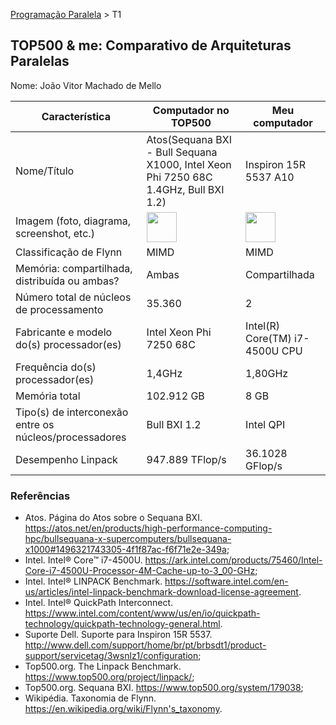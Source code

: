 [Programação Paralela](https://github.com/AndreaInfUFSM/elc139-2018a) > T1

TOP500 & me: Comparativo de Arquiteturas Paralelas
--------------------------------------------------

Nome: João Vitor Machado de Mello

| Característica                                            | Computador no TOP500  | Meu computador  |
| --------------------------------------------------------- | --------------------- | --------------- |
| Nome/Título                                               | Atos(Sequana BXI - Bull Sequana X1000, Intel Xeon Phi 7250 68C 1.4GHz, Bull BXI 1.2)                      |    Inspiron 15R 5537 A10             |
| Imagem (foto, diagrama, screenshot, etc.)                 | <img src="https://insidehpc.com/wp-content/uploads/2016/04/sequana-cell.jpg" width="48"> | <img src="https://www.notebookcheck.info/uploads/tx_nbc2/laptop-inspiron-15r-5537-pdp-1.jpg" width="48">|
| Classificação de Flynn                                    |           MIMD            |            MIMD     |
| Memória: compartilhada, distribuída ou ambas?             |            Ambas           |         Compartilhada        |
| Número total de núcleos de processamento                  |           	35.360             |        2           |
| Fabricante e modelo do(s) processador(es)                 |              Intel Xeon Phi 7250 68C         |    Intel(R) Core(TM) i7-4500U CPU             |
| Frequência do(s) processador(es)                          |          1,4GHz             |        1,80GHz          |
| Memória total                                             |            102.912 GB           |       8 GB          |
| Tipo(s) de interconexão entre os núcleos/processadores    |             Bull BXI 1.2          |      Intel QPI           |
| Desempenho Linpack                                        |            947.889 TFlop/s           |       36.1028 GFlop/s          |

### Referências

- Atos. Página do Atos sobre o Sequana BXI. https://atos.net/en/products/high-performance-computing-hpc/bullsequana-x-supercomputers/bullsequana-x1000#1496321743305-4f1f87ac-f6f71e2e-349a;
- Intel. Intel® Core™ i7-4500U. https://ark.intel.com/products/75460/Intel-Core-i7-4500U-Processor-4M-Cache-up-to-3_00-GHz;
- Intel. Intel® LINPACK Benchmark. https://software.intel.com/en-us/articles/intel-linpack-benchmark-download-license-agreement.
- Intel. Intel® QuickPath Interconnect. https://www.intel.com/content/www/us/en/io/quickpath-technology/quickpath-technology-general.html.
- Suporte Dell. Suporte para Inspiron 15R 5537. http://www.dell.com/support/home/br/pt/brbsdt1/product-support/servicetag/3wsnlz1/configuration;
- Top500.org. The Linpack Benchmark. https://www.top500.org/project/linpack/;
- Top500.org. Sequana BXI. https://www.top500.org/system/179038;
- Wikipédia. Taxonomia de Flynn. https://en.wikipedia.org/wiki/Flynn's_taxonomy.
